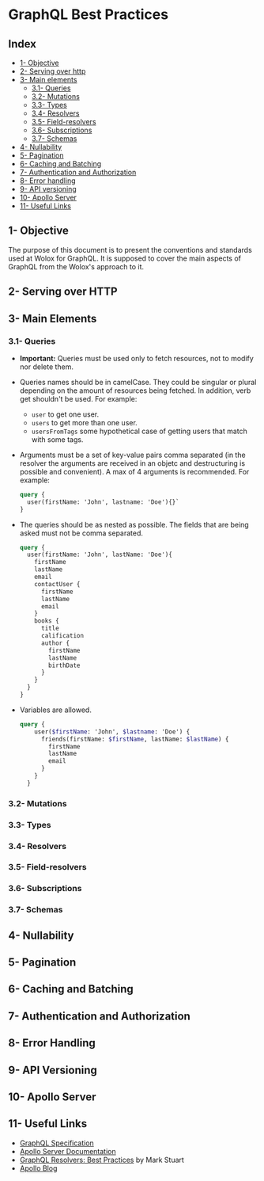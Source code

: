 # GraphQL Best Practices

## Index

- [1- Objective](#objective)
- [2- Serving over http](#http)
- [3- Main elements](#mainElements)
  - [3.1- Queries](#queries)
  - [3.2- Mutations](#mutations)
  - [3.3- Types](#types)
  - [3.4- Resolvers](#resolvers)
  - [3.5- Field-resolvers](#fieldResolvers)
  - [3.6- Subscriptions](#subscriptions)
  - [3.7- Schemas](#schemas)
- [4- Nullability](#nullability)
- [5- Pagination](#pagination)
- [6- Caching and Batching](#cachingAndBatching)
- [7- Authentication and Authorization](#auth)
- [8- Error handling](#errorHandling)
- [9- API versioning](#versioning)
- [10- Apollo Server](#apolloServer)
- [11- Useful Links](#links)

## 1- Objective <a name="objective"></a>

The purpose of this document is to present the conventions and standards used at Wolox for GraphQL. It is supposed to cover the main aspects of GraphQL from the Wolox's approach to it.

## 2- Serving over HTTP <a name="http"></a>

## 3- Main Elements <a name="mainElements"></a>

### 3.1- Queries <a name="queries"></a>

- **Important:**  Queries must be used only to fetch resources, not to modify nor delete them.
- Queries names should be in camelCase. They could be singular or plural depending on the amount of resources being fetched. In addition, verb get shouldn't be used. For example:
  - `user` to get one user.
  - `users` to get more than one user.
  - `usersFromTags` some hypothetical case of getting users that match with some tags.

- Arguments must be a set of key-value pairs comma separated (in the resolver the arguments are received in an objetc and destructuring is possible and convenient). A max of 4 arguments is recommended. For example:

  ```graphql
  query {
    user(firstName: 'John', lastname: 'Doe'){}`
  }
  ```

- The queries should be as nested as possible. The fields that are being asked must not be comma separated.

  ```graphql
  query {
    user(firstName: 'John', lastName: 'Doe'){
      firstName
      lastName
      email
      contactUser {
        firstName
        lastName
        email
      }
      books {
        title
        calification
        author {
          firstName
          lastName
          birthDate
        }
      }
    }
  }
  ```

- Variables are allowed.

  ```graphql
  query {
      user($firstName: 'John', $lastname: 'Doe') {
        friends(firstName: $firstName, lastName: $lastName) {
          firstName
          lastName
          email
        }
      }
    }
  ```

### 3.2- Mutations <a name="mutations"></a>

### 3.3- Types <a name="types"></a>

### 3.4- Resolvers <a name="resolvers"></a>

### 3.5- Field-resolvers <a name="fieldResolvers"></a>

### 3.6- Subscriptions <a name="subscriptions"></a>

### 3.7- Schemas <a name="schemas"></a>

## 4- Nullability <a name="nullability"></a>

## 5- Pagination <a name="pagination"></a>

## 6- Caching and Batching <a name="cachingAndBatching"></a>

## 7- Authentication and Authorization <a name="auth"></a>

## 8- Error Handling <a name="errorHandling"></a>

## 9- API Versioning <a name="versioning"></a>

## 10- Apollo Server <a name="apolloServer"></a>

## 11- Useful Links <a name="links"></a>

- [GraphQL Specification](https://spec.graphql.org/)
- [Apollo Server Documentation](https://www.apollographql.com/docs/apollo-server/)
- [GraphQL Resolvers: Best Practices](https://medium.com/paypal-engineering/graphql-resolvers-best-practices-cd36fdbcef55) by Mark Stuart
- [Apollo Blog](https://blog.apollographql.com/)
